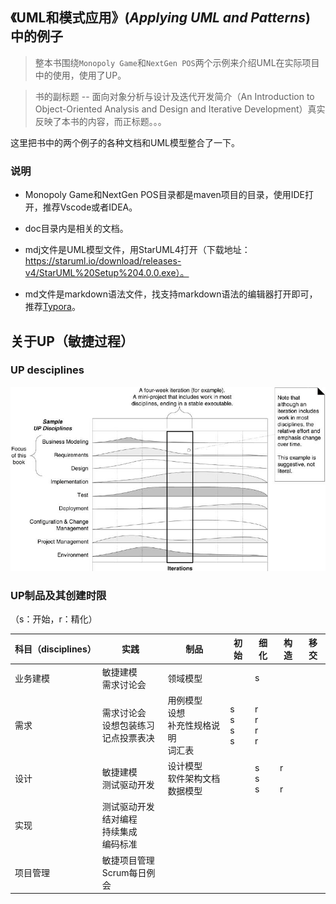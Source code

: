 ## 《UML和模式应用》(*Applying UML and Patterns*) 中的例子

> 整本书围绕`Monopoly Game`和`NextGen POS`两个示例来介绍UML在实际项目中的使用，使用了UP。

> 书的副标题 -- 面向对象分析与设计及迭代开发简介（An Introduction to Object-Oriented Analysis and Design and Iterative Development）真实反映了本书的内容，而正标题。。。

这里把书中的两个例子的各种文档和UML模型整合了一下。

### 说明

- Monopoly Game和NextGen POS目录都是maven项目的目录，使用IDE打开，推荐Vscode或者IDEA。

- doc目录内是相关的文档。

- mdj文件是UML模型文件，用StarUML4打开（下载地址：https://staruml.io/download/releases-v4/StarUML%20Setup%204.0.0.exe）。
- md文件是markdown语法文件，找支持markdown语法的编辑器打开即可，推荐[Typora](https://typora.io/)。

## 关于UP（敏捷过程）

### UP desciplines

![UP](.img/UP-1610975351347.png)

### UP制品及其创建时限

（s：开始，r：精化）

| 科目（disciplines） | 实践                                                   | 制品                                               | 初始                   | 细化                   | 构造           | 移交 |
| ------------------- | ------------------------------------------------------ | -------------------------------------------------- | ---------------------- | ---------------------- | -------------- | ---- |
| 业务建模            | 敏捷建模<br />需求讨论会                               | 领域模型                                           |                        | s                      |                |      |
| 需求                | 需求讨论会<br />设想包装练习<br />记点投票表决         | 用例模型<br />设想<br />补充性规格说明<br />词汇表 | s<br />s<br />s<br />s | r<br />r<br />r<br />r |                |      |
| 设计                | 敏捷建模<br />测试驱动开发                             | 设计模型<br />软件架构文档<br />数据模型           |                        | s<br />s<br />s        | r<br /><br />r |      |
| 实现                | 测试驱动开发<br />结对编程<br />持续集成<br />编码标准 |                                                    |                        |                        |                |      |
| 项目管理            | 敏捷项目管理<br />Scrum每日例会                        |                                                    |                        |                        |                |      |

